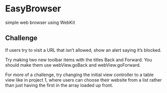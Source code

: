 # EasyBrowser
simple web browser using WebKit

## Challenge
If users try to visit a URL that isn’t allowed, show an alert saying it’s blocked.

Try making two new toolbar items with the titles Back and Forward. You should make them use webView.goBack and webView.goForward.

For more of a challenge, try changing the initial view controller to a table view like in project 1, where users can choose their website from a list rather than just having the first in the array loaded up front.

